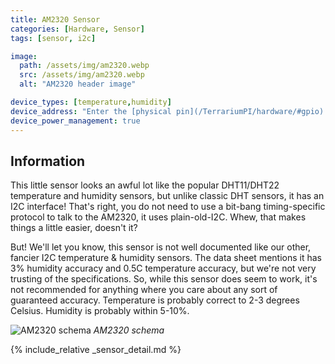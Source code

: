 ```yaml
---
title: AM2320 Sensor
categories: [Hardware, Sensor]
tags: [sensor, i2c]

image:
  path: /assets/img/am2320.webp
  src: /assets/img/am2320.webp
  alt: "AM2320 header image"

device_types: [temperature,humidity]
device_address: "Enter the [physical pin](/TerrariumPI/hardware/#gpio) number where the data is connected<br />Ex: `27`"
device_power_management: true
---
```


## Information

This little sensor looks an awful lot like the popular DHT11/DHT22 temperature and humidity sensors, but unlike classic DHT sensors, it has an I2C interface! That's right, you do not need to use a bit-bang timing-specific protocol to talk to the AM2320, it uses plain-old-I2C. Whew, that makes things a little easier, doesn't it?

But! We'll let you know, this sensor is not well documented like our other, fancier I2C temperature & humidity sensors. The data sheet mentions it has 3% humidity accuracy and 0.5C temperature accuracy, but we're not very trusting of the specifications. So, while this sensor does seem to work, it's not recommended for anything where you care about any sort of guaranteed accuracy. Temperature is probably correct to 2-3 degrees Celsius. Humidity is probably within 5-10%.

![AM2320 schema](/assets/img/am2320-schema.webp)
_AM2320 schema_

{% include_relative _sensor_detail.md %}
